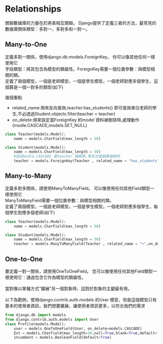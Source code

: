 # Relationships
關聯數據庫的力量在於將表相互關聯。 Django提供了定義三者的方法，最常見的數據庫關係類型：多對一，多對多和一對一。


## Many-to-One

定義多對一關係，使用django.db.models.ForeignKey。 你可以像其他任何一樣使用它</br>
字段類型：將其包含為模型的類屬性。ForeignKey需要一個位置參數：與模型相關的類。</br>
定義了兩個模型，一個是老師模型，一個是學生模型，一個老師對應多個學生，這個算是一個一對多的類型(如下)</br>


幾個重點
<ul>
    <li>related_name:用來反向查詢,teacher.has_students() 即可查詢某位老師的學生,不必透過Student.objects.filter(teacher = teacher)</li>     
    <li>on_delete:用來設定當ForeignKey 的model 資料被刪除時,處理動作(modle.CASCADE,models.SET_NULL)</li>
</ul>

```python 
class Teacher(models.Model):
    name = models.CharField(max_length = 50)

class Student(models.Model):
    name = models.CharField(max_length = 50)
    #設定modle.CASCADE 當teacher 被刪除,學生也會跟著被刪除
    teacher = models.ForeignKey(Teacher , related_name = "has_students",on_delete = models.CASCADE)
```


## Many-to-Many

定義多對多關係，請使用ManyToManyField。 可以像使用任何其他Field類型一樣使用它</br>
ManyToManyField需要一個位置參數：與模型相關的類。</br>
定義了兩個模型，一個是老師模型，一個是學生模型，一個老師對應多個學生，每個學生對應多個老師(如下)</br>


```python 
class Teacher(models.Model):
    name = models.CharField(max_length = 50)

class Student(models.Model):
    name = models.CharField(max_length = 50)    
    teacher = models.ManyToManyField(Teacher , related_name = "+",on_delete = models.SET_NULL)
```


## One-to-One

要定義一對一關係，請使用OneToOneField。 您可以像使用任何其他Field類型一樣使用它：通過包含它作為模型的類屬性。</br>	
當對像以某種方式“擴展”另一個對象時，這對於對象的主鍵最有用。</br>	
以下為範例，使用django.contrib.auth.models 的User 模型，但是這個模型只有基本的使用者資訊，我們想要擴展，讓使用者資訊更多，以符合我們的需求</br>	

```python 
from django.db import models
from django.contrib.auth.models import User
class Profile(models.Model):
    user = models.OneToOneField(User, on_delete=models.CASCADE)   
    Ext = models.CharField(max_length=30,null=True,blank=True,default="")	
    incumbent = models.BooleanField(default=True)
```